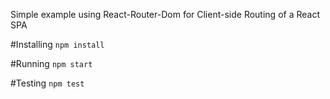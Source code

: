 Simple example using React-Router-Dom for Client-side Routing of a React SPA

#Installing
`npm install`

#Running
`npm start`

#Testing
`npm test`
